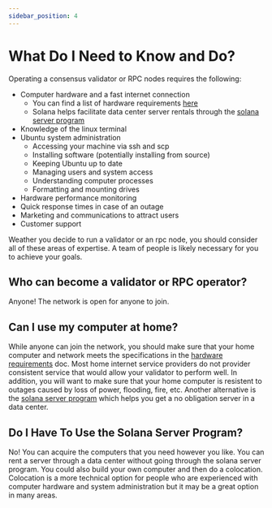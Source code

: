 ```yaml
---
sidebar_position: 4
---
```


# What Do I Need to Know and Do?

Operating a consensus validator or RPC nodes requires the following:

* Computer hardware and a fast internet connection
    * You can find a list of hardware requirements [here](https://docs.solana.com/running-validator/validator-reqs)
    * Solana helps facilitate data center server rentals through the [solana server program](https://solana.foundation/server-program)
* Knowledge of the linux terminal
* Ubuntu system administration
    * Accessing your machine via ssh and scp
    * Installing software (potentially installing from source)
    * Keeping Ubuntu up to date
    * Managing users and system access
    * Understanding computer processes
    * Formatting and mounting drives
* Hardware performance monitoring
* Quick response times in case of an outage
* Marketing and communications to attract users
* Customer support

Weather you decide to run a validator or an rpc node, you should consider all of these areas of expertise.  A team of people is likely necessary for you to achieve your goals.

## Who can become a validator or RPC operator?

Anyone! The network is open for anyone to join.

## Can I use my computer at home?

While anyone can join the network, you should make sure that your home computer and network meets the specifications in the [hardware requirements](https://docs.solana.com/running-validator/validator-reqs) doc.  Most home internet service providers do not provider consistent service that would allow your validator to perform well. In addition, you will want to make sure that your home computer is resistent to outages caused by loss of power, flooding, fire, etc.  Another alternative is the [solana server program](https://solana.foundation/server-program) which helps you get a no obligation server in a data center.

## Do I Have To Use the Solana Server Program?

No! You can acquire the computers that you need however you like. You can rent a server through a data center without going through the solana server program.  You could also build your own computer and then do a colocation. Colocation is a more technical option for people who are experienced with computer hardware and system administration but it may be a great option in many areas.

